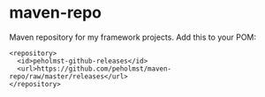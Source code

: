 maven-repo
==========

Maven repository for my framework projects. Add this to  your POM:
```
<repository>
  <id>peholmst-github-releases</id>
  <url>https://github.com/peholmst/maven-repo/raw/master/releases</url>
</repository>
```

